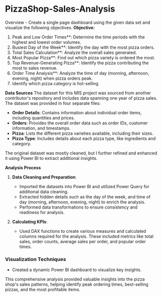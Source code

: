 # PizzaShop-Sales-Analysis
Overview - Create a single page dashboard using the given data set and visualize the following objectives.
**Objective:**
1. Peak and Low Order Times**: Determine the time periods with the highest and lowest order volumes.
2. Busiest Day of the Week**: Identify the day with the most pizza orders.
3. Total Sales Calculation**: Analyze the overall sales generated.
4. Most Popular Pizza**: Find out which pizza variety is ordered the most.
5. Top Revenue-Generating Pizza**: Identify the pizza contributing the most to sales revenue.
6. Order Time Analysis**: Analyze the time of day (morning, afternoon, evening, night) when pizza orders peak.
7. Identify which pizza category is hot-selling

**Data Sources**
The dataset for this MIS project was sourced from another contributor's repository and includes data spanning one year of pizza sales. The dataset was provided in four separate files:
- **Order Details**: Contains information about individual order items, including quantities and prices.
- **Orders**: Provides the overall order data such as order IDs, customer information, and timestamps.
- **Pizza**: Lists the different pizza varieties available, including their sizes.
- **Pizza Type**: Includes details about each pizza type, like ingredients and category.

The original dataset was mostly cleaned, but I further refined and enhanced it using Power BI to extract additional insights.

**Analysis Process**
1. **Data Cleaning and Preparation**:
   - Imported the datasets into Power BI and utilized Power Query for additional data cleaning.
   - Extracted hidden details such as the day of the week, and time of day (morning, afternoon, evening, night) to enrich the analysis.
   - Performed data transformations to ensure consistency and readiness for analysis.

2. **Calculating KPIs**:
   - Used DAX functions to create various measures and calculated columns required for the analysis. These included metrics like total sales, order counts, average sales per order, and popular order times.

### **Visualization Techniques**
- Created a dynamic Power BI dashboard to visualize key insights.

This comprehensive analysis provided valuable insights into the pizza shop's sales patterns, helping identify peak ordering times, best-selling pizzas, and the most profitable items.
